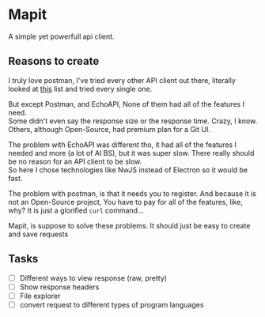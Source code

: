 # Mapit
A simple yet powerfull api client.

## Reasons to create
I truly love postman, I've tried every other API client out there, literally looked at [this](https://github.com/stepci/awesome-api-clients) list and tried every single one.

But except Postman, and EchoAPI, None of them had all of the features I need.\
Some didn't even say the response size or the response time. Crazy, I know.\
Others, although Open-Source, had premium plan for a Git UI.

The problem with EchoAPI was different tho, it had all of the features I needed and more (a lot of AI BS), but it was
super slow. There really should be no reason for an API client to be slow.\
So here I chose technologies like NwJS instead of Electron so it would be fast.

The problem with postman, is that it needs you to register. And because it is not an Open-Source project, You have to
pay for all of the features, like, why? It is just a glorified `curl` command...



Mapit, is suppose to solve these problems.
It should just be easy to create and save requests

## Tasks
- [ ] Different ways to view response (raw, pretty)
- [ ] Show response headers
- [ ] File explorer
- [ ] convert request to different types of program languages
